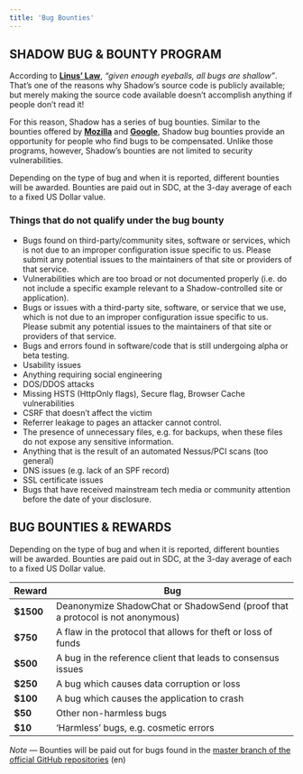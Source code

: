 ```yaml
---
title: 'Bug Bounties'
---
```


## SHADOW BUG & BOUNTY PROGRAM

According to **[Linus’ Law](http://en.wikipedia.org/wiki/Linus)**, _“given enough eyeballs, all bugs are shallow”_. That’s one of the reasons why Shadow’s source code is publicly available; but merely making the source code available doesn’t accomplish anything if people don’t read it!

For this reason, Shadow has a series of bug bounties. Similar to the bounties offered by **[Mozilla](http://www.mozilla.org/security/bug-bounty.html)** and **[Google](http://blog.chromium.org/2010/01/encouraging-more-chromium-security.html)**, Shadow bug bounties provide an opportunity for people who find bugs to be compensated. Unlike those programs, however, Shadow’s bounties are not limited to security vulnerabilities.

Depending on the type of bug and when it is reported, different bounties will be awarded. Bounties are paid out in SDC, at the 3-day average of each to a fixed US Dollar value.

### Things that do not qualify under the bug bounty

- Bugs found on third-party/community sites, software or services, which is not due to an improper configuration issue specific to us. Please submit any potential issues to the maintainers of that site or providers of that service.
- Vulnerabilities which are too broad or not documented properly (i.e. do not include a specific example relevant to a Shadow-controlled site or application).
- Bugs or issues with a third-party site, software, or service that we use, which is not due to an improper configuration issue specific to us. Please submit any potential issues to the maintainers of that site or providers of that service.
- Bugs and errors found in software/code that is still undergoing alpha or beta testing.
- Usability issues
- Anything requiring social engineering
- DOS/DDOS attacks
- Missing HSTS (HttpOnly flags), Secure flag, Browser Cache vulnerabilities
- CSRF that doesn’t affect the victim
- Referrer leakage to pages an attacker cannot control.
- The presence of unnecessary files, e.g. for backups, when these files do not expose any sensitive information.
- Anything that is the result of an automated Nessus/PCI scans (too general)
- DNS issues (e.g. lack of an SPF record)
- SSL certificate issues
- Bugs that have received mainstream tech media or community attention before the date of your disclosure.

## BUG BOUNTIES & REWARDS

Depending on the type of bug and when it is reported, different bounties will be awarded. Bounties are paid out in SDC, at the 3-day average of each to a fixed US Dollar value.

Reward | Bug
--- | ---
**$1500** | Deanonymize ShadowChat or ShadowSend (proof that a protocol is not anonymous)
**$750** | A flaw in the protocol that allows for theft or loss of funds
**$500** | A bug in the reference client that leads to consensus issues
**$250** | A bug which causes data corruption or loss
**$100** | A bug which causes the application to crash
**$50**	| Other non-harmless bugs
**$10**	| ‘Harmless’ bugs, e.g. cosmetic errors

<div class="message"> <em>Note</em> — Bounties will be paid out for bugs found in the <a href="https://github.com/ShadowProject/shadow/tree/master">master branch of the official GitHub repositories</a> (en)</div>